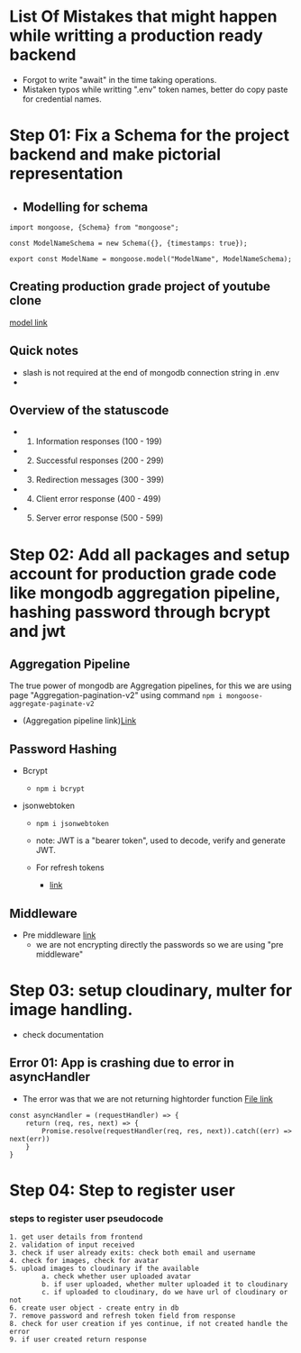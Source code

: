 #   List Of Mistakes that might happen while writting a production ready backend

-   Forgot to write "await" in the time taking operations.
-   Mistaken typos while writting ".env" token names, better do copy paste for credential names.


#   Step 01: Fix a Schema for the project backend and make pictorial representation
-    ## Modelling for schema
```
import mongoose, {Schema} from "mongoose";

const ModelNameSchema = new Schema({}, {timestamps: true});

export const ModelName = mongoose.model("ModelName", ModelNameSchema);
```

##   Creating production grade project of youtube clone

[model link](https://app.eraser.io/workspace/YtPqZ1VogxGy1jzIDkzj)

<!-- CORS = Cross origin resource sharing -->


## Quick notes

-   slash is not required at the end of mongodb connection string in .env
-   

## Overview of the statuscode
-   01. Information responses (100 - 199)
-   02. Successful responses  (200 - 299)
-   03. Redirection messages  (300 - 399)
-   04. Client error response (400 - 499)
-   05. Server error response (500 - 599)

#   Step 02: Add all packages and setup account for production grade code like mongodb aggregation pipeline, hashing password through bcrypt and jwt

## Aggregation Pipeline
The true power of mongodb are Aggregation pipelines, for this we are using page "Aggregation-pagination-v2" using command ```npm i mongoose-aggregate-paginate-v2```

-   (Aggregation pipeline link)[Link](https://www.npmjs.com/package/mongoose-aggregate-paginate-v2)

## Password Hashing
-   Bcrypt
    -   ```npm i bcrypt```

-   jsonwebtoken
    -   ```npm i jsonwebtoken```
    -   note: JWT is a "bearer token", used to decode, verify and generate JWT.

    -   For refresh tokens
        -   [link](https://jwt.io)

## Middleware
-   Pre middleware [link](https://mongoosejs.com/docs/middleware.html#pre)
    -   we are not encrypting directly the passwords so we are using "pre middleware"

#   Step 03: setup cloudinary, multer for image handling.
-   check documentation


##  Error 01: App is crashing due to error in asyncHandler
-   The error was that we are not returning hightorder function [File link](src\utils\asyncHandler.js)

```
const asyncHandler = (requestHandler) => {
    return (req, res, next) => {
        Promise.resolve(requestHandler(req, res, next)).catch((err) => next(err))
    }
}

```


# Step 04: Step to register user
###       steps to register user pseudocode
    1. get user details from frontend
    2. validation of input received
    3. check if user already exits: check both email and username
    4. check for images, check for avatar
    5. upload images to cloudinary if the available
            a. check whether user uploaded avatar
            b. if user uploaded, whether multer uploaded it to cloudinary
            c. if uploaded to cloudinary, do we have url of cloudinary or not
    6. create user object - create entry in db
    7. remove password and refresh token field from response
    8. check for user creation if yes continue, if not created handle the error
    9. if user created return response

